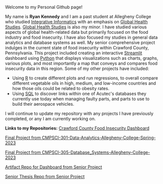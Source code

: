 Welcome to my Personal Github page!

My name is **Ryan Kennedy** and I am a past student at Allegheny College who studied <ins>Integrative Informatics</ins> with an emphasis on <ins>Global Health Studies</ins>. <ins>Global Health Studies</ins> is also my minor. I have studied various aspects of global health-related data but primarily focused on the food industry and food insecurity. I have also focused my studies in general data analytics and database systems as well.
My senior comprehensive project indulges in the current state of food insecurity within Crawford County, Pennsylvania. This project included creating an interactive <ins>Streamlit</ins> dashboard using <ins>Python</ins> that displays visualizations such as charts, graphs, various plots, and most importantly a map that conveys and compares food insecurity data in this region.
Some of my other projects have included:
- Using <ins>R</ins> to create different plots and run regressions, to overall compare different vegetable oils in high, medium, and low-income countries and how those oils could be related to obesity rates.
- Using <ins>SQL</ins> to discover links within one of Acutec's databases they currently use today when managing faulty parts, and parts to use to build their aerospace vehicles.

I will continue to update my repository with any projects I have previously completed, or any I am currently working on.

**Links to my Repositories:**
[Crawford County Food Insecurity Dashboard](https://github.com/kennedy54/Crawford-County-Food-Insecurity-Dashboard)

[Final Project from CMPSCI-301-Data-Analytics-Allegheny-College-Spring-2023](https://github.com/kennedy54/CMPSCI-301-Data-Analytics-Allegheny-College-Spring-2023)

[Final Project from CMPSCI-305-Database_Systems-Allegheny-College-2023](https://github.com/kennedy54/CMPSCI-305-Database-Systems-Allegheny-College-2023)

[Artifact Repo for Dashboard from Senior Project](https://github.com/kennedy54/Ryan-Kennedy-Artifact-Senior-Project)

[Senior Thesis Repo from Senior Project](https://github.com/kennedy54/Ryan-Kennedy-Thesis-Senior-Project)
